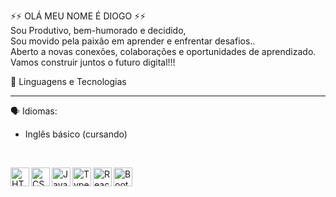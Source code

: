 ⚡⚡ OLÁ MEU NOME É DIOGO ⚡⚡
<br>
Sou Produtivo, bem-humorado e decidido, 
<br>
Sou movido pela paixão em aprender e enfrentar desafios.. 
<br>
Aberto a novas conexões, colaborações e oportunidades de aprendizado. 
<br>
Vamos construir juntos o futuro digital!!!

🤖 Linguagens e Tecnologias

<hr>


🗣 Idiomas:

- Inglês básico (cursando)
<br>

<a target="_blank" rel="noopener noreferrer nofollow" href="https://camo.githubusercontent.com/ebe0d1c7160f3845c251ae204ba90b58c8106a0a0e31abc61405c7359e00ca38/68747470733a2f2f63646e2e6a7364656c6976722e6e65742f67682f64657669636f6e732f64657669636f6e406c61746573742f69636f6e732f68746d6c352f68746d6c352d6f726967696e616c2e737667"><img align="left" alt="HTML" title="HTML" width="30px" src="https://camo.githubusercontent.com/ebe0d1c7160f3845c251ae204ba90b58c8106a0a0e31abc61405c7359e00ca38/68747470733a2f2f63646e2e6a7364656c6976722e6e65742f67682f64657669636f6e732f64657669636f6e406c61746573742f69636f6e732f68746d6c352f68746d6c352d6f726967696e616c2e737667" data-canonical-src="https://cdn.jsdelivr.net/gh/devicons/devicon@latest/icons/html5/html5-original.svg" style="max-width: 100%;"></a>
      
<a target="_blank" rel="noopener noreferrer nofollow" href="https://camo.githubusercontent.com/693dc250d1c982bee56e759187ec3612558051fc57b8ea31146d6138871357aa/68747470733a2f2f63646e2e6a7364656c6976722e6e65742f67682f64657669636f6e732f64657669636f6e406c61746573742f69636f6e732f637373332f637373332d6f726967696e616c2e737667"><img align="left" alt="CSS" title="CSS" width="30px" src="https://camo.githubusercontent.com/693dc250d1c982bee56e759187ec3612558051fc57b8ea31146d6138871357aa/68747470733a2f2f63646e2e6a7364656c6976722e6e65742f67682f64657669636f6e732f64657669636f6e406c61746573742f69636f6e732f637373332f637373332d6f726967696e616c2e737667" data-canonical-src="https://cdn.jsdelivr.net/gh/devicons/devicon@latest/icons/css3/css3-original.svg" style="max-width: 100%;"></a>

<a target="_blank" rel="noopener noreferrer nofollow" href="https://camo.githubusercontent.com/9e8b3af8a098a645ed25b96b0cf1912032b0bd7bb20b843213b8b5325ee75d24/68747470733a2f2f63646e2e6a7364656c6976722e6e65742f67682f64657669636f6e732f64657669636f6e406c61746573742f69636f6e732f6a6176617363726970742f6a6176617363726970742d6f726967696e616c2e737667"><img align="left" alt="JavaScript" title="JavaScript" width="30px" src="https://camo.githubusercontent.com/9e8b3af8a098a645ed25b96b0cf1912032b0bd7bb20b843213b8b5325ee75d24/68747470733a2f2f63646e2e6a7364656c6976722e6e65742f67682f64657669636f6e732f64657669636f6e406c61746573742f69636f6e732f6a6176617363726970742f6a6176617363726970742d6f726967696e616c2e737667" data-canonical-src="https://cdn.jsdelivr.net/gh/devicons/devicon@latest/icons/javascript/javascript-original.svg" style="max-width: 100%;"></a>

<a target="_blank" rel="noopener noreferrer nofollow" href="https://camo.githubusercontent.com/f99a2a0a1155e5f2b7276ee8533a602c2b34e59e8d03c44c48fc4442660e9752/68747470733a2f2f63646e2e6a7364656c6976722e6e65742f67682f64657669636f6e732f64657669636f6e406c61746573742f69636f6e732f747970657363726970742f747970657363726970742d6f726967696e616c2e737667"><img align="left" alt="TypeScript" title="TypeScript" width="30px" src="https://camo.githubusercontent.com/f99a2a0a1155e5f2b7276ee8533a602c2b34e59e8d03c44c48fc4442660e9752/68747470733a2f2f63646e2e6a7364656c6976722e6e65742f67682f64657669636f6e732f64657669636f6e406c61746573742f69636f6e732f747970657363726970742f747970657363726970742d6f726967696e616c2e737667" data-canonical-src="https://cdn.jsdelivr.net/gh/devicons/devicon@latest/icons/typescript/typescript-original.svg" style="max-width: 100%;"></a>

<a target="_blank" rel="noopener noreferrer nofollow" href="https://camo.githubusercontent.com/e6fea164cfe9373591d8b46fd2abd05c3d74f3f400adf9b5946a47fc3eac4e13/68747470733a2f2f63646e2e6a7364656c6976722e6e65742f67682f64657669636f6e732f64657669636f6e406c61746573742f69636f6e732f72656163742f72656163742d6f726967696e616c2e737667"><img align="left" alt="React" title="React" width="30px" src="https://camo.githubusercontent.com/e6fea164cfe9373591d8b46fd2abd05c3d74f3f400adf9b5946a47fc3eac4e13/68747470733a2f2f63646e2e6a7364656c6976722e6e65742f67682f64657669636f6e732f64657669636f6e406c61746573742f69636f6e732f72656163742f72656163742d6f726967696e616c2e737667" data-canonical-src="https://cdn.jsdelivr.net/gh/devicons/devicon@latest/icons/react/react-original.svg" style="max-width: 100%;"></a>

<a target="_blank" rel="noopener noreferrer nofollow" href="https://camo.githubusercontent.com/0b6fa85b87e7d8b75366a743b09303de183df3d24f4270b296aaa6245ba6057c/68747470733a2f2f63646e2e6a7364656c6976722e6e65742f67682f64657669636f6e732f64657669636f6e406c61746573742f69636f6e732f626f6f7473747261702f626f6f7473747261702d6f726967696e616c2e737667"><img align="left" alt="Bootstrap" title="Bootstrap" width="30px" src="https://camo.githubusercontent.com/0b6fa85b87e7d8b75366a743b09303de183df3d24f4270b296aaa6245ba6057c/68747470733a2f2f63646e2e6a7364656c6976722e6e65742f67682f64657669636f6e732f64657669636f6e406c61746573742f69636f6e732f626f6f7473747261702f626f6f7473747261702d6f726967696e616c2e737667" data-canonical-src="https://cdn.jsdelivr.net/gh/devicons/devicon@latest/icons/bootstrap/bootstrap-original.svg" style="max-width: 100%;"></a>

